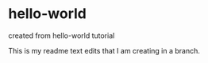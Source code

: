 # hello-world
created from hello-world tutorial

This is my readme text edits that I am creating in a branch.
